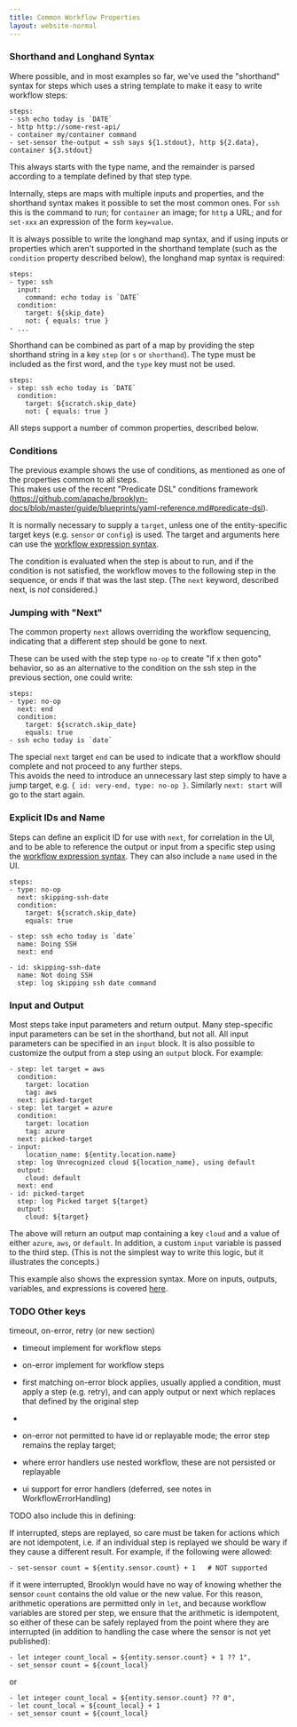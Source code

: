 ```yaml
---
title: Common Workflow Properties
layout: website-normal
---
```


### Shorthand and Longhand Syntax

Where possible, and in most examples so far, we've used the "shorthand" syntax for steps
which uses a string template to make it easy to write workflow steps:

```
steps:
- ssh echo today is `DATE`
- http http://some-rest-api/
- container my/container command
- set-sensor the-output = ssh says ${1.stdout}, http ${2.data}, container ${3.stdout}
```

This always starts with the type name, and the remainder is parsed according to a template
defined by that step type.

Internally, steps are maps with multiple inputs and properties,
and the shorthand syntax makes it possible to set the most common ones.
For `ssh` this is the command to run; for `container` an image; for `http` a URL; and for `set-xxx` 
an expression of the form `key=value`.

It is always possible to write the longhand map syntax, and if using inputs or properties
which aren't supported in the shorthand template (such as the `condition` property described below),
the longhand map syntax is required:

```
steps:
- type: ssh
  input:
    command: echo today is `DATE`
  condition:
    target: ${skip_date}
    not: { equals: true }
- ...
```

Shorthand can be combined as part of a map by providing the step shorthand string in a key
`step` (or `s` or `shorthand`). The type must be included as the first word, and the `type` key must not be used.

```
steps:
- step: ssh echo today is `DATE`
  condition:
    target: ${scratch.skip_date}
    not: { equals: true }
```

All steps support a number of common properties, described below.


### Conditions

The previous example shows the use of conditions, as mentioned as one of the properties common to all steps.  
This makes use of the recent "Predicate DSL" conditions framework 
(https://github.com/apache/brooklyn-docs/blob/master/guide/blueprints/yaml-reference.md#predicate-dsl).

It is normally necessary to supply a `target`, unless one of the entity-specific target keys (e.g. `sensor` or `config`)
is used.  The target and arguments here can use the [workflow expression syntax](variables.md).  

The condition is evaluated when the step is about to run, and if the condition is not satisfied, 
the workflow moves to the following step in the sequence, or ends if that was the last step.
(The `next` keyword, described next, is _not_ considered.) 

### Jumping with "Next"

The common property `next` allows overriding the workflow sequencing, indicating that a different step should 
be gone to next.

These can be used with the step type `no-op` to create "if x then goto" behavior, so as an alternative to the 
condition on the ssh step in the previous section, one could write:

```
steps:
- type: no-op
  next: end
  condition:
    target: ${scratch.skip_date}
    equals: true
- ssh echo today is `date`
```

The special `next` target `end` can be used to indicate that a workflow should complete and not proceed to any further steps.  
This avoids the need to introduce an unnecessary last step simply to have a jump target, 
e.g. `{ id: very-end, type: no-op }`.  Similarly `next: start` will go to the start again.


### Explicit IDs and Name

Steps can define an explicit ID for use with `next`, for correlation in the UI, 
and to be able to reference the output or input from a specific step using the [workflow expression syntax](variables.md).
They can also include a `name` used in the UI.

```
steps:
- type: no-op
  next: skipping-ssh-date
  condition:
    target: ${scratch.skip_date}
    equals: true

- step: ssh echo today is `date`
  name: Doing SSH
  next: end

- id: skipping-ssh-date
  name: Not doing SSH
  step: log skipping ssh date command
```


### Input and Output

Most steps take input parameters and return output. 
Many step-specific input parameters can be set in the shorthand, but not all.
All input parameters can be specified in an `input` block.
It is also possible to customize the output from a step using an `output` block.
For example:

```
- step: let target = aws
  condition:
    target: location
    tag: aws
  next: picked-target
- step: let target = azure
  condition:
    target: location
    tag: azure
  next: picked-target
- input:
    location_name: ${entity.location.name}
  step: log Unrecognized cloud ${location_name}, using default
  output:
    cloud: default
  next: end
- id: picked-target
  step: log Picked target ${target}
  output:
    cloud: ${target}
```

The above will return an output map containing a key `cloud` and a value of either `azure`, `aws`, or `default`.
In addition, a custom `input` variable is passed to the third step.
(This is not the simplest way to write this logic, but it illustrates the concepts.)

This example also shows the expression syntax. More on inputs, outputs, variables, and expressions
is covered [here](variables.md). 


### TODO Other keys

timeout, on-error, retry (or new section)
- timeout implement for workflow steps
- on-error implement for workflow steps


- first matching on-error block applies, usually applied a condition, must apply a step (e.g. retry), and
  can apply output or next which replaces that defined by the original step
- 
- on-error not permitted to have id or replayable mode; the error step remains the replay target;
- where error handlers use nested workflow, these are not persisted or replayable

- ui support for error handlers (deferred, see notes in WorkflowErrorHandling)
 


TODO also include this in defining:

If interrupted, steps are replayed, so care must be taken for actions which are not idempotent,
i.e. if an individual step is replayed we should be wary if they cause a different result.
For example, if the following were allowed:

```
- set-sensor count = ${entity.sensor.count} + 1   # NOT supported
```

if it were interrupted, Brooklyn would have no way of knowing whether
the sensor `count` contains the old value or the new value.
For this reason, arithmetic operations are permitted only in `let`,
and because workflow variables are stored per step,
we ensure that the arithmetic is idempotent, so either of these can be
safely replayed from the point where they are interrupted
(in addition to handling the case where the sensor is not yet published):

```
- let integer count_local = ${entity.sensor.count} + 1 ?? 1",
- set_sensor count = ${count_local}
```

or

```
- let integer count_local = ${entity.sensor.count} ?? 0",
- let count_local = ${count_local} + 1
- set_sensor count = ${count_local}
```
